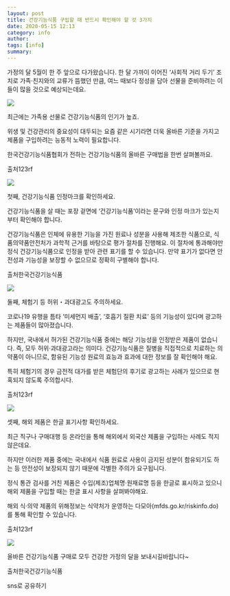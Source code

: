 ```yaml
---
layout: post
title: 건강기능식품 구입할 때 반드시 확인해야 할 것 3가지 
date: 2020-05-15 12:13
category: info
author: 
tags: [info]
summary: 
---
```



가정의 달 5월이 한 주 앞으로 다가왔습니다. 한 달 가까이 이어진 ‘사회적 거리 두기’ 조치로 가족·친지와의 교류가 뜸했던 만큼, 여느 때보다 정성을 담아 선물을 준비하려는 이들이 많을 것으로 예상되는데요.  

  

  

![](https://img1.daumcdn.net/thumb/R720x0/?fname=https%3A%2F%2Ft1.daumcdn.net%2Fliveboard%2Frealfood%2F5415b87938c04c24a0f90f6a020ab5d8.JPG)

최근에는 가족용 선물로 건강기능식품의 인기가 높죠.  
  
위생 및 건강관리의 중요성이 대두되는 요즘 같은 시기라면 더욱 올바른 기준을 가지고 제품을 구입하려는 능동적 노력이 필요합니다.  
  
한국건강기능식품협회가 전하는 건강기능식품의 올바른 구매법을 한번 살펴볼까요.  

출처123rf

![](https://img1.daumcdn.net/thumb/R720x0/?fname=https%3A%2F%2Ft1.daumcdn.net%2Fliveboard%2Frealfood%2Fa40251ececfd46f881083cd72896b026.JPG)

첫째, 건강기능식품 인정마크를 확인하세요.  
  
건강기능식품을 살 때는 포장 겉면에 ‘건강기능식품’이라는 문구와 인정 마크가 있는지부터 확인해야 합니다.  
  
건강기능식품은 인체에 유용한 기능을 가진 원료나 성분을 사용해 제조한 식품으로, 식품의약품안전처가 과학적 근거를 바탕으로 평가 절차를 진행해요. 이 절차에 통과해야만 정식 건강기능식품으로 인정을 받아 관련 표기를 할 수 있습니다. 만약 표기가 없다면 안전성과 기능성을 보장할 수 없으므로 정확히 구별해야 합니다.  

출처한국건강기능식품

![](https://img1.daumcdn.net/thumb/R720x0/?fname=https%3A%2F%2Ft1.daumcdn.net%2Fliveboard%2Frealfood%2Fbeb3c138f6b94b41a92619f6a666a7e7.JPG)

둘째, 체험기 등 허위・과대광고도 주의하세요.  
  
코로나19 유행을 틈타 ‘미세먼지 배출’, ‘호흡기 질환 치료’ 등의 기능성이 있다며 광고하는 제품들이 많아졌습니다.  
  
하지만, 국내에서 허가된 건강기능식품 중에는 해당 기능성을 인정받은 제품이 없습니다. 즉, 모두 허위·과대광고라는 의미다. 건강기능식품은 질병을 직접적으로 치료하는 의약품이 아니므로, 함유된 기능성 원료의 효능과 효과에 대한 정보를 잘 확인해야 해요.  
  
특히 체험기의 경우 금전적 대가를 받은 체험단의 후기로 광고하는 사례가 있으므로 현혹되지 않도록 주의합시다.  

출처123rf

![](https://img1.daumcdn.net/thumb/R720x0/?fname=https%3A%2F%2Ft1.daumcdn.net%2Fliveboard%2Frealfood%2Fcefe24ad83444325941a346cef0d6b6d.JPG)

셋째, 해외 제품은 한글 표기사항 확인하세요.  
  
최근 직구나 구매대행 등 온라인을 통해 해외에서 외국산 제품을 구입하는 사례도 적지 않은데요.  
  
하지만 이러한 제품 중에는 국내에서 식품 원료로 사용이 금지된 성분이 함유되기도 하는 등 안전성이 보장되지 않기 때문에 각별한 주의가 요구됩니다.  
  
정식 통관 검사를 거친 제품은 수입(제조)업체명·원재료명 등을 한글로 표시하고 있으니 해외 제품을 구입할 때는 한글 표시 사항을 살펴봐야해요.  
  
해외 식·의약 제품의 위해정보는 식약처가 운영하는 다모아(mfds.go.kr/riskinfo.do)를 통해 확인할 수 있습니다.  

출처123rf

![](https://img1.daumcdn.net/thumb/R720x0/?fname=https%3A%2F%2Ft1.daumcdn.net%2Fliveboard%2Frealfood%2F54c6785b5b3545cc87d82ef98980f09a.JPG)

올바른 건강기능식품 구매로 모두 건강한 가정의 달을 보내시길바랍니다~  

출처한국건강기능식품

sns로 공유하기